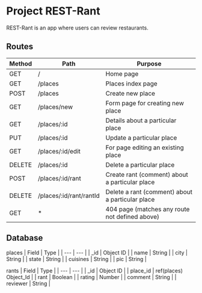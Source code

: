# Project REST-Rant

REST-Rant is an app where users can review restaurants.

## Routes

| Method | Path                    | Purpose                                          |
| ------ | ----------------------- | ------------------------------------------------ |
| GET    | /                       | Home page                                        |
| GET    | /places                 | Places index page                                |
| POST   | /places                 | Create new place                                 |
| GET    | /places/new             | Form page for creating new place                 |
| GET    | /places/:id             | Details about a particular place                 |
| PUT    | /places/:id             | Update a particular place                        |
| GET    | /places/:id/edit        | For page editing an existing place               |
| DELETE | /places/:id             | Delete a particular place                        |
| POST   | /places/:id/rant        | Create rant (comment) about a particular place   |
| DELETE | /places/:id/rant/rantId | Delete a rant (comment) about a particular place |
| GET    | \*                      | 404 page (matches any route not defined above)   |

## Database

places
| Field | Type |
| --- | --- |
| \_id | Object ID |
| name | String |
| city | String |
| state | String |
| cuisines | String |
| pic | String |

rants
| Field | Type |
| --- | --- |
| \_id | Object ID |
| place_id | ref(places) Object_Id |
| rant | Boolean |
| rating | Number |
| comment | String |
| reviewer | String |
